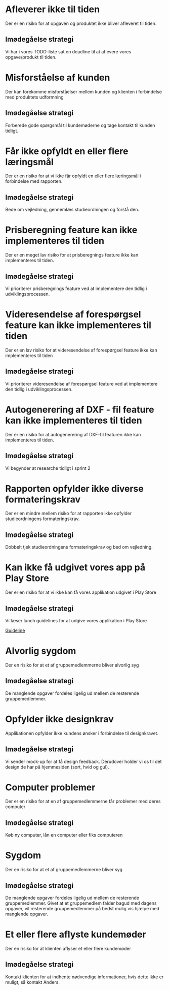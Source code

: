 # Afleverer ikke til tiden

Der er en risiko for at opgaven og produktet ikke bliver afleveret til tiden.

## Imødegåelse strategi

Vi har i vores TODO-liste sat en deadline til at aflevere vores opgave/produkt til tiden.

# Misforståelse af kunden

Der kan forekomme misforståelser mellem kunden og klienten i forbindelse med produktets udformning

## Imødegåelse strategi

Forberede gode spørgsmål til kundemøderne og tage kontakt til kunden tidligt.

# Får ikke opfyldt en eller flere læringsmål

Der er en risiko for at vi ikke får opfyldt en eller flere læringsmål i forbindelse med rapporten.

## Imødegåelse strategi

Bede om vejledning, gennemlæs studieordningen og forstå den.

# Prisberegning feature kan ikke implementeres til tiden

Der er en meget lav risiko for at prisberegnings feature ikke kan implementeres til tiden.

## Imødegåelse strategi

Vi prioriterer prisberegnings feature ved at implementere den tidlig i udviklingsprocessen.

# Videresendelse af forespørgsel feature kan ikke implementeres til tiden

Der er en lav risiko for at videresendelse af forespørgsel feature ikke kan implementeres til tiden

## Imødegåelse strategi

Vi prioriterer videresendelse af forespørgsel feature ved at implementere den tidlig i udviklingsprocessen.

# Autogenerering af DXF - fil feature kan ikke implementeres til tiden

Der er en risiko for at autogenerering af DXF-fil featuren ikke kan implementeres til tiden.

## Imødegåelse strategi

Vi begynder at researche tidligt i sprint 2

# Rapporten opfylder ikke diverse formateringskrav

Der er en mindre mellem risiko for at rapporten ikke opfylder studieordningens formateringskrav.

## Imødegåelse strategi

Dobbelt tjek studieordningens formateringskrav og bed om vejledning.

# Kan ikke få udgivet vores app på Play Store

Der er en risiko for at vi ikke kan få vores applikation udgivet i Play Store

## Imødegåelse strategi

Vi læser lunch guidelines for at udgive vores applikation i Play Store

[Guideline](https://developer.android.com/distribute/best-practices/launch/launch-checklist)

# Alvorlig sygdom

Der en risiko for at et af gruppemedlemmerne bliver alvorlig syg

## Imødegåelse strategi

De manglende opgaver fordeles ligelig ud mellem de resterende gruppemedlemmer.

# Opfylder ikke designkrav

Applikationen opfylder ikke kundens ønsker i forbindelse til designkravet.

## Imødegåelse strategi

Vi sender mock-up for at få design feedback. Derudover holder vi os til det design de har på hjemmesiden (sort, hvid og gul).

# Computer problemer

Der er en risiko for at en af gruppemedlemmerne får problemer med deres computer

## Imødegåelse strategi

Køb ny computer, lån en computer eller fiks computeren

# Sygdom

Der en risiko for at et af gruppemedlemmerne bliver syg

## Imødegåelse strategi

De manglende opgaver fordeles ligelig ud mellem de resterende gruppemedlemmer.
Givet at et gruppemedlem falder bagud med dagens opgaver, vil resterende gruppemedlemmer på bedst mulig vis hjælpe med manglende opgaver.

# Et eller flere aflyste kundemøder

Der en risiko for at klienten aflyser et eller flere kundemøder

## Imødegåelse strategi

Kontakt klienten for at indhente nødvendige informationer, hvis dette ikke er muligt, så kontakt Anders.
